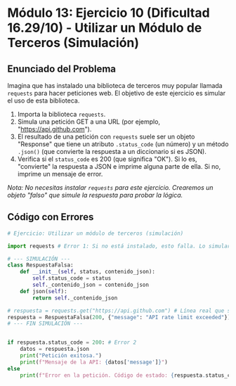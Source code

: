 # Módulo 13: Ejercicio 10 (Dificultad 16.29/10) - Utilizar un Módulo de Terceros (Simulación)

## Enunciado del Problema

Imagina que has instalado una biblioteca de terceros muy popular llamada `requests` para hacer peticiones web.
El objetivo de este ejercicio es simular el uso de esta biblioteca.
1.  Importa la biblioteca `requests`.
2.  Simula una petición GET a una URL (por ejemplo, "https://api.github.com").
3.  El resultado de una petición con `requests` suele ser un objeto "Response" que tiene un atributo `.status_code` (un número) y un método `.json()` (que convierte la respuesta a un diccionario si es JSON).
4.  Verifica si el `status_code` es 200 (que significa "OK"). Si lo es, "convierte" la respuesta a JSON e imprime alguna parte de ella. Si no, imprime un mensaje de error.

*Nota: No necesitas instalar `requests` para este ejercicio. Crearemos un objeto "falso" que simule la respuesta para probar la lógica.*

## Código con Errores

```python
# Ejercicio: Utilizar un módulo de terceros (simulación)

import requests # Error 1: Si no está instalado, esto falla. Lo simularemos.

# --- SIMULACIÓN ---
class RespuestaFalsa:
    def __init__(self, status, contenido_json):
        self.status_code = status
        self._contenido_json = contenido_json
    def json(self):
        return self._contenido_json

# respuesta = requests.get("https://api.github.com") # Línea real que simularemos
respuesta = RespuestaFalsa(200, {"message": "API rate limit exceeded"}) # Simulación de respuesta real
# --- FIN SIMULACIÓN ---


if respuesta.status_code = 200: # Error 2
    datos = respuesta.json
    print("Petición exitosa.")
    print(f"Mensaje de la API: {datos['message']}")
else
    print(f"Error en la petición. Código de estado: {respuesta.status_code}") # Error 3
